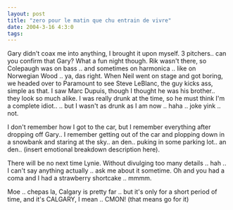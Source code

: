 ```yaml
---
layout: post
title: "zero pour le matin que chu entrain de vivre"
date: 2004-3-16 4:3:0
tags: 
---
```


Gary didn't coax me into anything, I brought it upon myself. 3 pitchers.. can you confirm that Gary? What a fun night though. Rik wasn't there, so Colepaugh was on bass .. and sometimes on harmonica .. like on Norwegian Wood .. ya, das right. When Neil went on stage and got boring, we headed over to Paramount to see Steve LeBlanc, the guy kicks ass, simple as that. I saw Marc Dupuis, though I thought he was his brother.. they look so much alike. I was really drunk at the time, so he must think I'm a complete idiot.. .. but I wasn't as drunk as I am now .. haha .. joke yink .. not.

I don't remember how I got to the car, but I remember everything after dropping off Gary.. I remember getting out of the car and plopping down in a snowbank and staring at the sky.. an den.. puking in some parking lot.. an den.. (insert emotional breakdown description here).

There will be no next time Lynie. Without divulging too many details .. hah .. I can't say anything actually .. ask me about it sometime. Oh and you had a coma and I had a strawberry shortcake .. mmmm.

Moe .. chepas la, Calgary is pretty far .. but it's only for a short period of time, and it's CALGARY, I mean .. CMON! (that means go for it)

